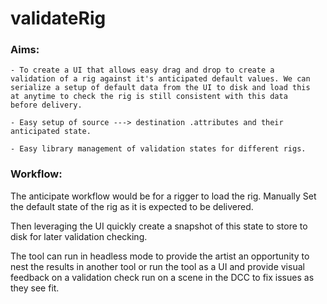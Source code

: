 # validateRig

### Aims:

    - To create a UI that allows easy drag and drop to create a 
    validation of a rig against it's anticipated default values. We can 
    serialize a setup of default data from the UI to disk and load this 
    at anytime to check the rig is still consistent with this data 
    before delivery.
    
    - Easy setup of source ---> destination .attributes and their 
    anticipated state.
    
    - Easy library management of validation states for different rigs.
    
    
### Workflow:

The anticipate workflow would be for a rigger to load the rig. Manually
Set the default state of the rig as it is expected to be delivered.

Then leveraging the UI quickly create a snapshot of this state to store
to disk for later validation checking.

The tool can run in headless mode to provide the artist an opportunity to
nest the results in another tool or run the tool as a UI and provide
visual feedback on a validation check run on a scene in the DCC to fix 
issues as they see fit.

     
